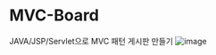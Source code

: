# MVC-Board
JAVA/JSP/Servlet으로 MVC 패턴 게시판 만들기
![image](https://user-images.githubusercontent.com/26668382/132608038-75c5984f-8fdc-46f0-ad3d-959d836cb473.png)
